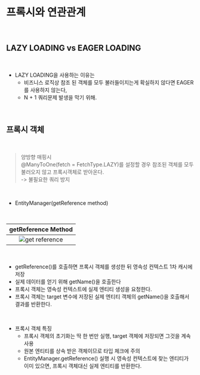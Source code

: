 # 프록시와 연관관계

</br>

## LAZY LOADING vs EAGER LOADING

</br>

- LAZY LOADING을 사용하는 이유는
  - 비즈니스 로직상 참조 된 객체를 모두 불러들이지는게 확실하지 않다면 EAGER를 사용하지 않는다,
  - N + 1 쿼리문제 발생을 막기 위해.

</br>

## 프록시 객체

</br>

> 양방향 매핑시  
> @ManyToOne(fetch = FetchType.LAZY)를 설정할 경우
> 참조된 객체를 모두 불러오지 않고 프록시객체로 받아온다.  
> -> 불필요한 쿼리 방지

</br>

- EntityManager(getReference method)

</br>

|                getReference Method                |
| :-----------------------------------------------: |
| ![get reference](../res/../doc/get_reference.png) |

</br>

- getReference()를 호출하면 프록시 객체를 생성한 뒤 영속성 컨텍스트 1차 캐시에 저장
- 실제 데이터를 얻기 위해 getName()을 호출한다
- 프록시 객체는 영속성 컨텍스트에 실제 엔티티 생성을 요청한다.
- 프록시 객체는 target 변수에 저장된 실제 엔티티 객체의 getName()을 호출해서 결과를 반환한다.

</br>

- 프록시 객체 특징
  - 프록시 객체의 초기화는 딱 한 번만 실행, target 객체에 저장되면 그것을 계속 사용
  - 원본 엔티티를 상속 받은 객체이므로 타입 체크에 주의
  - EntityManager.getReference() 실행 시 영속성 컨텍스트에 찾는 엔티티가 이미 있으면, 프록시 객체대신 실제 엔티티를 반환한다.
